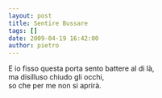 ```yaml
---
layout: post
title: Sentire Bussare
tags: []
date: 2009-04-19 16:42:00
author: pietro
---
```

<span style="font-style: italic"></span>E io fisso questa porta sento battere al di là,<br/>ma disilluso chiudo gli occhi,<br/>so che per me non si aprirà.<span style="font-style: italic"></span>
